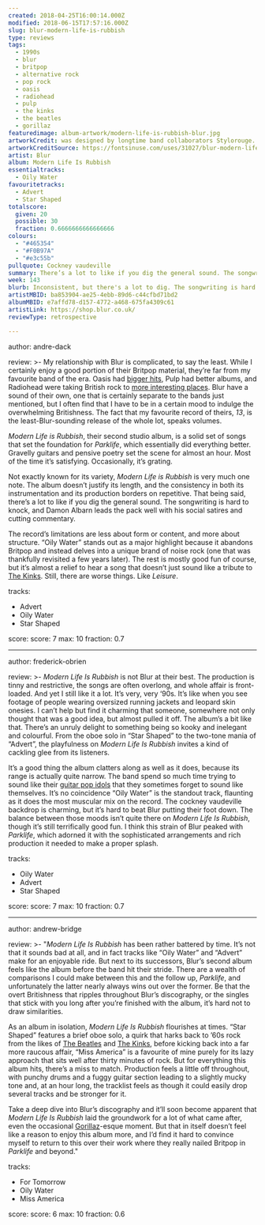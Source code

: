 ```yaml
---
created: 2018-04-25T16:00:14.000Z
modified: 2018-06-15T17:57:16.000Z
slug: blur-modern-life-is-rubbish
type: reviews
tags:
  - 1990s
  - blur
  - britpop
  - alternative rock
  - pop rock
  - oasis
  - radiohead
  - pulp
  - the kinks
  - the beatles
  - gorillaz
featuredimage: album-artwork/modern-life-is-rubbish-blur.jpg
artworkCredit: was designed by longtime band collaborators Stylorouge. It features a painting of the Mallard steam engine by British artist Paul Gribble. The font used for the album title is Festival Titling, the official display face for the 1951 Festival of Britain.
artworkCreditSource: https://fontsinuse.com/uses/31027/blur-modern-life-is-rubbish-album-art
artist: Blur
album: Modern Life Is Rubbish
essentialtracks:
  - Oily Water
favouritetracks:
  - Advert
  - Star Shaped
totalscore:
  given: 20
  possible: 30
  fraction: 0.6666666666666666
colours:
  - "#465354"
  - "#F0B97A"
  - "#e3c55b"
pullquote: Cockney vaudeville
summary: There’s a lot to like if you dig the general sound. The songwriting is hard to knock, and Damon Albarn leads the pack well with his social satires and cutting commentary.
week: 143
blurb: Inconsistent, but there's a lot to dig. The songwriting is hard to knock, and Damon Albarn leads the pack well with his social satires and cutting commentary.
artistMBID: ba853904-ae25-4ebb-89d6-c44cfbd71bd2
albumMBID: e7affd78-d157-4772-a468-675fa4309c61
artistLink: https://shop.blur.co.uk/
reviewType: retrospective

---
```


author: andre-dack

review: >-
  My relationship with Blur is complicated, to say the least. While I certainly enjoy a good portion of their Britpop material, they’re far from my favourite band of the era. Oasis had [bigger hits](/reviews/oasis-definitely-maybe/), Pulp had better albums, and Radiohead were taking British rock to [more interesting places](/reviews/radiohead-ok-computer/). Blur have a sound of their own, one that is certainly separate to the bands just mentioned, but I often find that I have to be in a certain mood to indulge the overwhelming Britishness. The fact that my favourite record of theirs, *13*, is the least-Blur-sounding release of the whole lot, speaks volumes. 
  
  *Modern Life is Rubbish*, their second studio album, is a solid set of songs that set the foundation for *Parklife*, which essentially did everything better. Gravelly guitars and pensive poetry set the scene for almost an hour. Most of the time it’s satisfying. Occasionally, it’s grating.

  Not exactly known for its variety, *Modern Life is Rubbish* is very much one note. The album doesn’t justify its length, and the consistency in both its instrumentation and its production borders on repetitive. That being said, there’s a lot to like if you dig the general sound. The songwriting is hard to knock, and Damon Albarn leads the pack well with his social satires and cutting commentary. 
  
  The record’s limitations are less about form or content, and more about structure. “Oily Water” stands out as a major highlight because it abandons Britpop and instead delves into a unique brand of noise rock (one that was thankfully revisited a few years later). The rest is mostly good fun of course, but it’s almost a relief to hear a song that doesn’t just sound like a tribute to [The Kinks](/reviews/the-kinks-arthur/). Still, there are worse things. Like *Leisure*.

tracks:
  - Advert
  - ­­Oily Water
  - ­­Star Shaped

score:
  score: 7
  max: 10
  fraction: 0.7

---
author: frederick-obrien

review: >-
  *Modern Life Is Rubbish* is not Blur at their best. The production is tinny and restrictive, the songs are often overlong, and whole affair is front-loaded. And yet I still like it a lot. It’s very, very ‘90s. It’s like when you see footage of people wearing oversized running jackets and leopard skin onesies. I can’t help but find it charming that someone, somewhere not only thought that was a good idea, but almost pulled it off. The album’s a bit like that. There’s an unruly delight to something being so kooky and inelegant and colourful. From the oboe solo in “Star Shaped” to the two-tone mania of “Advert”, the playfulness on *Modern Life Is Rubbish* invites a kind of cackling glee from its listeners.

  It’s a good thing the album clatters along as well as it does, because its range is actually quite narrow. The band spend so much time trying to sound like their [guitar pop idols](/reviews/the-kinks-arthur/) that they sometimes forget to sound like themselves. It’s no coincidence “Oily Water” is the standout track, flaunting as it does the most muscular mix on the record. The cockney vaudeville backdrop is charming, but it’s hard to beat Blur putting their foot down. The balance between those moods isn’t quite there on *Modern Life Is Rubbish*, though it’s still terrifically good fun. I think this strain of Blur peaked with *Parklife*, which adorned it with the sophisticated arrangements and rich production it needed to make a proper splash.

tracks:
  - Oily Water
  - ­­Advert
  - ­­Star Shaped

score:
  score: 7
  max: 10
  fraction: 0.7

---
author: andrew-bridge

review: >-
  "*Modern Life Is Rubbish* has been rather battered by time. It’s not that it sounds bad at all, and in fact tracks like “Oily Water” and “Advert” make for an enjoyable ride. But next to its successors, Blur’s second album feels like the album before the band hit their stride. There are a wealth of comparisons I could make between this and the follow up, *Parklife*, and unfortunately the latter nearly always wins out over the former. Be that the overt Britishness that ripples throughout Blur’s discography, or the singles that stick with you long after you’re finished with the album, it’s hard not to draw similarities. 
  
  As an album in isolation, *Modern Life Is Rubbish* flourishes at times. “Star Shaped” features a brief oboe solo, a quirk that harks back to ’60s rock from the likes of [The Beatles](/reviews/the-beatles-revolver/) and [The Kinks](/reviews/the-kinks-arthur/), before kicking back into a far more raucous affair, “Miss America” is a favourite of mine purely for its lazy approach that sits well after thirty minutes of rock. But for everything this album hits, there’s a miss to match. Production feels a little off throughout, with punchy drums and a fuggy guitar section leading to a slightly mucky tone and, at an hour long, the tracklist feels as though it could easily drop several tracks and be stronger for it. 
  
  Take a deep dive into Blur’s discography and it’ll soon become apparent that *Modern Life Is Rubbish* laid the groundwork for a lot of what came after, even the occasional [Gorillaz](/reviews/gorillaz-demon-days/)-esque moment. But that in itself doesn’t feel like a reason to enjoy this album more, and I’d find it hard to convince myself to return to this over their work where they really nailed Britpop in *Parklife* and beyond."

tracks:
  - For Tomorrow
  - ­­Oily Water
  - ­­Miss America

score:
  score: 6
  max: 10
  fraction: 0.6
